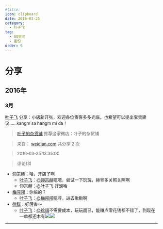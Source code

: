 ```yaml
---
#title: 
icon: clipboard
date: 2016-03-25
category:
  - 叶子飞
tag:
  - QQ空间
  - 备份
order: 9
---
```

# 分享

## 2016年

### 3月

[叶子飞](https://user.qzone.qq.com/2542864301)  分享：小店新开张，欢迎各位贵客多多光临，也希望可以提出宝贵建议……kangm sa hangm mi da！

> [叶子的杂货铺](http://weidian.com/s/796680260?wfr=qzone)
> 推荐这家微店：叶子的杂货铺

> 来自： [weidian.com](http://weidian.com/s/796680260?wfr=qzone) 共分享 2 次

> 2016-03-25 13:35:00

> 评论(3)

- [仰宗赫](https://user.qzone.qq.com/1029920971)：哈，开店了啊
  - [叶子飞](https://user.qzone.qq.com/2542864301)：[@仰宗赫](https://user.qzone.qq.com/1029920971)嗯嗯，尝试一下玩玩，赫爷多关照关照啊
  - [仰宗赫](https://user.qzone.qq.com/1029920971)：[@叶子飞](https://user.qzone.qq.com/2542864301) 好滴哈
- [梅闯闯](https://user.qzone.qq.com/1185808914)：你搞的？
  - [叶子飞](https://user.qzone.qq.com/2542864301)：[@梅闯闯](https://user.qzone.qq.com/1185808914)嗯哼，进去瞅瞅啊
- [徐祺](https://user.qzone.qq.com/904404380)：好厉害～
  - [叶子飞](https://user.qzone.qq.com/2542864301)：[@徐祺](https://user.qzone.qq.com/904404380)不需要成本，玩玩而已，能赚点零花钱都不错了，到现在一单都还木有![](https://pan.4a1801.life/d/Onedrive-4A1801/%E4%B8%AA%E4%BA%BA%E5%BB%BA%E7%AB%99/public/Qzone_wyf/Common/images/e400824.gif)![](https://pan.4a1801.life/d/Onedrive-4A1801/%E4%B8%AA%E4%BA%BA%E5%BB%BA%E7%AB%99/public/Qzone_wyf/Common/images/e400824.gif)

---
